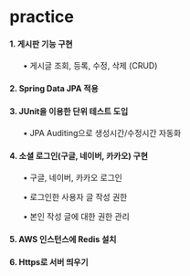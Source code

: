 # practice
#### 1. 게시판 기능 구현
<ul>• 게시글 조회, 등록, 수정, 삭제 (CRUD)</ul>  

#### 2. Spring Data JPA 적용

#### 3. JUnit을 이용한 단위 테스트 도입
<ul>• JPA Auditing으로 생성시간/수정시간 자동화</ul>

#### 4. 소셜 로그인(구글, 네이버, 카카오) 구현  
<ul>• 구글, 네이버, 카카오 로그인</ul>
<ul>• 로그인한 사용자 글 작성 권한</ul>
<ul>• 본인 작성 글에 대한 권한 관리</ul>

#### 5. AWS 인스턴스에 Redis 설치  

#### 6. Https로 서버 띄우기  
